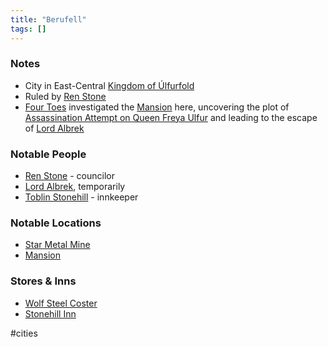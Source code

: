 ```yaml
---
title: "Berufell"
tags: []
---
```


### Notes 

- City in East-Central [Kingdom of Úlfurfold](posts/Places/Kingdom%20of%20%C3%9Alfurfold.md)
- Ruled by [Ren Stone](posts/NPCs/Ren%20Stone.md)
- [Four Toes](posts/PCs/Four%20Toes.md) investigated the [Mansion](posts/Places/Mansion.md) here, uncovering the plot of [Assassination Attempt on Queen Freya Ulfur](posts/Events/Assassination%20Attempt%20on%20Queen%20Freya%20Ulfur.md) and leading to the escape of [Lord Albrek](posts/NPCs/Lord%20Albrek.md)

### Notable People

- [Ren Stone](posts/NPCs/Ren%20Stone.md) - councilor
- [Lord Albrek](posts/NPCs/Lord%20Albrek.md), temporarily
- [Toblin Stonehill](posts/NPCs/Toblin%20Stonehill.md) - innkeeper

### Notable Locations

- [Star Metal Mine](posts/Places/Star%20Metal%20Mine.md)
- [Mansion](posts/Places/Mansion.md)

### Stores & Inns

- [Wolf Steel Coster](posts/Places/Wolf%20Steel%20Coster.md)
- [Stonehill Inn](posts/Places/Stonehill%20Inn.md)

#cities